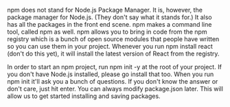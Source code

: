 npm does not stand for Node.js Package Manager. It is, however, the package manager for Node.js. (They don't say what it stands for.) It also has all the packages in the front end scene. npm makes a command line tool, called npm as well. npm allows you to bring in code from the npm registry which is a bunch of open source modules that people have written so you can use them in your project. Whenever you run npm install react (don't do this yet), it will install the latest version of React from the registry.

In order to start an npm project, run npm init -y at the root of your project. If you don't have Node.js installed, please go install that too. When you run npm init it'll ask you a bunch of questions. If you don't know the answer or don't care, just hit enter. You can always modify package.json later. This will allow us to get started installing and saving packages.